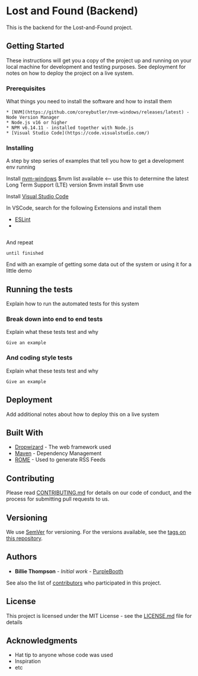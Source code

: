 # Lost and Found (Backend)

This is the backend for the Lost-and-Found project.

## Getting Started

These instructions will get you a copy of the project up and running on your local machine for development and testing purposes. See deployment for notes on how to deploy the project on a live system.

### Prerequisites

What things you need to install the software and how to install them

```
* [NVM](https://github.com/coreybutler/nvm-windows/releases/latest) - Node Version Manager
* Node.js v16 or higher
* NPM v6.14.11 - installed together with Node.js
* [Visual Studio Code](https://code.visualstudio.com/)

```

### Installing

A step by step series of examples that tell you how to get a development env running

Install [nvm-windows](https://github.com/coreybutler/nvm-windows)
$nvm list available <-- use this to determine the latest Long Term Support (LTE) version
$nvm install <version>
$nvm use <version>

Install [Visual Studio Code](https://code.visualstudio.com/)

In VSCode, search for the following Extensions and install them
- [ESLint](https://marketplace.visualstudio.com/items?itemName=dbaeumer.vscode-eslint)
- 

```

```

And repeat

```
until finished
```

End with an example of getting some data out of the system or using it for a little demo

## Running the tests

Explain how to run the automated tests for this system

### Break down into end to end tests

Explain what these tests test and why

```
Give an example
```

### And coding style tests

Explain what these tests test and why

```
Give an example
```

## Deployment

Add additional notes about how to deploy this on a live system

## Built With

* [Dropwizard](http://www.dropwizard.io/1.0.2/docs/) - The web framework used
* [Maven](https://maven.apache.org/) - Dependency Management
* [ROME](https://rometools.github.io/rome/) - Used to generate RSS Feeds

## Contributing

Please read [CONTRIBUTING.md](https://gist.github.com/PurpleBooth/b24679402957c63ec426) for details on our code of conduct, and the process for submitting pull requests to us.

## Versioning

We use [SemVer](http://semver.org/) for versioning. For the versions available, see the [tags on this repository](https://github.com/your/project/tags). 

## Authors

* **Billie Thompson** - *Initial work* - [PurpleBooth](https://github.com/PurpleBooth)

See also the list of [contributors](https://github.com/your/project/contributors) who participated in this project.

## License

This project is licensed under the MIT License - see the [LICENSE.md](LICENSE.md) file for details

## Acknowledgments

* Hat tip to anyone whose code was used
* Inspiration
* etc
